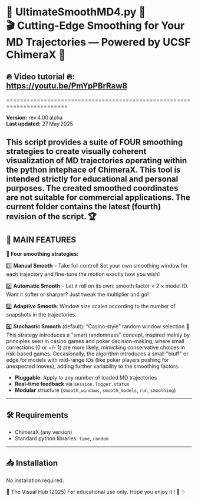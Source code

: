 👑 UltimateSmoothMD4.py 👑  
🎬 Cutting-Edge Smoothing for Your MD Trajectories — Powered by UCSF ChimeraX 🐍
========================================================================
## 🔥 Video tutorial 🔥: https://youtu.be/PmYpPBrRaw8
========================================================================

**Version:** rev 4.00 alpha  
**Last updated:** 27 May 2025  

This script provides a suite of **FOUR** smoothing strategies to create visually coherent visualization of MD trajectories operating within the python intephace of **ChimeraX**. This tool is intended strictly for educational and personal purposes. The created smoothed coordinates are not suitable for commercial applications.
The current folder contains the latest (fourth) revision of the script. 🏆
---

## 🚀 MAIN FEATURES

**🧠 Four smoothing strategies:**

1️⃣ **Manual Smooth** – Take full control! Set your own smoothing window for each trajectory and fine-tune the motion exactly how you wish!

2️⃣ **Automatic Smooth** – Let it roll on its own: smooth factor = 2 × model ID. Want it softer or sharper? Just tweak the multiplier and go!

3️⃣ **Adaptive Smooth**: Window size scales according to the number of snapshots in the trajectories.

4️⃣ **Stochastic Smooth** (default): “Casino‑style” random window selection 🎲 This strategy introduces a "smart randomness" concept, inspired mainly by principles seen in casino games and poker decision-making, where small corrections (0 or +/- 1) are more likely, mimicking conservative choices in risk-based games. Occasionally, the algorithm introduces a small "bluff" or edge for models with mid-range IDs (like poker players pushing for unexpected moves), adding further variability to the smoothing factors.

  
- **Pluggable**: Apply to any number of loaded MD trajectories  
- **Real‑time feedback** via `session.logger.status`  
- **Modular** structure (`smooth_windows`, `smooth_models`, `run_smoothing`)  

---

## 🛠️ Requirements

- ChimeraX (any version)
- Standard python libraries: `time`, `random`

---

## 📥 Installation

No installation required.


👤 The Visual Hub (2025)
For educational use only.
Hope you enjoy it ! 🧡 ✨
